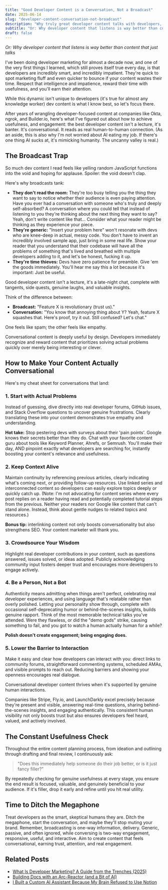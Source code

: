 ```yaml
---
title: "Good Developer Content is a Conversation, Not a Broadcast"
date: 2025-06-14
slug: "developer-content-conversation-not-broadcast"
description: "Why truly great developer content talks with developers, not at them, and how to get it right."
subtitle: "Or: Why developer content that listens is way better than content that just talks"
draft: false
---
```


<!-- Start writing your post below this line --> 
_Or: Why developer content that listens is way better than content that just talks_

I've been doing developer marketing for almost a decade now, and one of the very first things I learned, which still proves itself true every day, is that developers are incredibly smart, and incredibly impatient. They're quick to spot marketing fluff and even quicker to bounce if your content wastes their time. Respect that intelligence and impatience, reward their time with usefulness, and you'll earn their attention.

While this dynamic isn't unique to developers (it's true for almost any knowledge worker) dev content is what I know best, so let's focus there.

After years of wrangling developer-focused content at companies like Okta, ngrok, and Builder.io, here's what I've figured out about how to achieve usefulness, and engagement: the best developer content isn't a lecture, it's banter. It's conversational. It reads as real human-to-human connection. (As an aside, this is also why I'm not worried about AI eating my job. If there's one thing AI sucks at, it's mimicking humanity. The uncanny valley is real.)

## The Broadcast Trap

So much dev content I read feels like yelling random JavaScript functions into the void and hoping for applause. Spoiler: the void doesn't clap.

Here's why broadcasts tank:

- **They don't read the room:** They're too busy telling you the thing they want to say to notice whether their audience is even paying attention. Have you ever had a conversation with someone who's truly and deeply self-absorbed? A conversation where you could tell that instead of listening to you they're thinking about the next thing they want to say? Yeah, don't write content like that... Consider what your reader might be thinking as they experience your piece.
- **They're generic:** "Insert your problem here" won't resonate with devs who are knee-deep in actual, messy code. You don't have to invent an incredibly involved sample app, just bring in some real life. Show your reader that you understand that their codebase will have all the problems of something that's lived and breathed with multiple developers adding to it, and let's be honest, fucking it up. 
- **They're time thieves:** Devs have zero patience for preamble. Give 'em the goods immediately. You'll hear me say this a lot because it's important: Just be useful.

Good developer content isn't a lecture, it's a late-night chat, complete with tangents, side quests, genuine laughs, and valuable insights.

Think of the difference between:

- **Broadcast:** "Feature X is revolutionary (trust us)."
- **Conversation:** "You know that annoying thing about Y? Yeah, feature X squashes that. Here's proof, try it out. Still confused? Let's chat."

One feels like spam; the other feels like empathy.

Conversational content is deeply useful by design. Developers immediately recognize and reward content that prioritizes solving actual problems quickly over merely being interesting or clever.

## How to Make Your Content Actually Conversational

Here's my cheat sheet for conversations that land:

### 1. Start with Actual Problems

Instead of guessing, dive directly into real developer forums, GitHub issues, and Stack Overflow questions to uncover genuine frustrations. Clearly translating these into your content demonstrates true empathy and understanding.

**Hot take:** Stop pestering devs with surveys about their 'pain points'. Google knows their secrets better than they do. Chat with your favorite content guru about tools like Keyword Planner, Ahrefs, or Semrush. You'll make their day, AND pinpoint exactly what developers are searching for, instantly boosting your content's relevance and usefulness.

### 2. Keep Context Alive

Maintain continuity by referencing previous articles, clearly indicating what's coming next, or providing follow-up resources. Use linked series and interconnected content so developers can easily explore topics deeply or quickly catch up. (Note: I'm not advocating for content series where every post replies on a reader having read and potentially completed tutorial steps from the previous. Neither your readers nor Google like content that can't stand alone. Instead, think about gentle nudges to related topics and resources.)

**Bonus tip:** interlinking content not only boosts conversationality but also strengthens SEO. Your content marketer will thank you.

### 3. Crowdsource Your Wisdom

Highlight real developer contributions in your content, such as questions answered, issues solved, or ideas adopted. Publicly acknowledging community input fosters deeper trust and encourages more developers to engage actively.

### 4. Be a Person, Not a Bot

Authenticity means admitting when things aren't perfect, celebrating real developer experiences, and using language that's relatable rather than overly polished. Letting your personality show through, complete with occasional self-deprecating humor or behind-the-scenes insights, builds genuine rapport. Think of the most memorable technical talks you've attended. Were they flawless, or did the "demo gods" strike, causing something to fail, and you got to watch a human actually human for a while?

**Polish doesn't create engagement; being engaging does.**

### 5. Lower the Barrier to Interaction

Make it easy and clear how developers can interact with you: direct links to community forums, straightforward commenting systems, scheduled AMAs, and visible prompts to reach out. Reducing barriers and showing your openness encourages real dialogue.

Conversational developer content thrives when it's supported by genuine human interactions.

Companies like Stripe, Fly.io, and LaunchDarkly excel precisely because they're present and visible, answering real-time questions, sharing behind-the-scenes insights, and engaging authentically. This consistent human visibility not only boosts trust but also ensures developers feel heard, valued, and actively involved.

## The Constant Usefulness Check

Throughout the entire content planning process, from ideation and outlining through drafting and final review, I continuously ask:

> "Does this immediately help someone do their job better, or is it just fancy filler?"

By repeatedly checking for genuine usefulness at every stage, you ensure the end result is focused, valuable, and genuinely beneficial to your audience. If it's filler, drop it early and refine until you hit real utility.

## Time to Ditch the Megaphone

Treat developers as the smart, skeptical humans they are. Ditch the megaphone, start the conversation, and maybe they'll stop muting your brand. Remember, broadcasting is one-way information, delivery. Generic, passive, and often ignored, while conversing is two-way engagement, responsive, useful, and interactive. Aim to create content that feels conversational, earning trust, attention, and real engagement.

## Related Posts

- [What Is Developer Marketing? A Guide from the Trenches (2025)](/thoughts/dev_mktg_guide/)
- [Building Docs with an Arc-Reactor (and a Bit of AI)](/thoughts/2025-06-13/meet-guideforge/)
- [I Built a Custom AI Assistant Because My Brain Refused to Use Notion](/thoughts/2025-06-12/meet-guppi/)